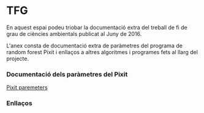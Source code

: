 # TFG
En aquest espai podeu triobar la documentació extra del treball de fi de grau de ciències ambientals publicat al Juny de 2016. 

L'anex consta de documentació extra de paràmetres del programa de random forest Pixit i enllaços a altres algoritmes i programes fets al llarg del projecte.
### Documentació dels paràmetres del Pixit
[Pixit paremeters](pixit_description.pdf)
### Enllaços



